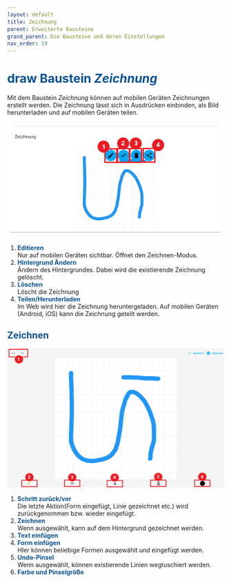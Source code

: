 ```yaml
---
layout: default
title: Zeichnung
parent: Erweiterte Bausteine
grand_parent: Die Bausteine und deren Einstellungen
nav_order: 19
---
```


# <span style="color:#0b5394"><span class="material-icons">draw</span> **Baustein *Zeichnung***</span>

Mit dem Baustein *Zeichnung* können auf mobilen Geräten Zeichnungen erstellt werden.
Die Zeichnung lässt sich in Ausdrücken einbinden, als Bild herunterladen und auf mobilen Geräten teilen.

![1drawing](\assets\record-spec-settings\1drawing.png "1drawing")

1. <span style="color:#0b5394">**Editieren**</span>  
    Nur auf mobilen Geräten sichtbar. Öffnet den Zeichnen-Modus.
2. <span style="color:#0b5394">**Hintergrund Ändern**</span>  
    Ändern des Hintergrundes. Dabei wird die existierende Zeichnung gelöscht.
3. <span style="color:#0b5394">**Löschen**</span>  
    Löscht die Zeichnung
4. <span style="color:#0b5394">**Teilen/Herunterladen**</span>  
    Im Web wird hier die Zeichnung heruntergeladen. Auf mobilen Geräten (Android, iOS) kann die Zeichnung geteilt werden.

## <span style="color:#0b5394">Zeichnen</span>

![2drawing](\assets\record-spec-settings\2drawing.png "2drawing")

1. <span style="color:#0b5394">**Schritt zurück/vor**</span>  
    Die letzte Aktion(Form eingefügt, Linie gezeichnet etc.) wird zurückgenommen bzw. wieder eingefügt.
2. <span style="color:#0b5394">**Zeichnen**</span>  
    Wenn ausgewählt, kann auf dem Hintergrund gezeichnet werden.
3. <span style="color:#0b5394">**Text einfügen**</span>  
4. <span style="color:#0b5394">**Form einfügen**</span>  
    HIer können beliebige Formen ausgewählt und eingefügt werden.
5. <span style="color:#0b5394">**Undo-Pinsel**</span>  
    Wenn ausgewählt, können existierende Linien wegtuschiert werden.
6. <span style="color:#0b5394">**Farbe und Pinselgröße**</span>